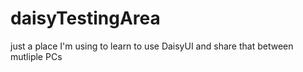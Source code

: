 # daisyTestingArea
just a place I'm using to learn to use DaisyUI and share that between mutliple PCs
